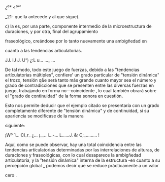 ¿º* <º*'

_21-
que la antecede y al que sigue).

c) la es, por una parte, componente intermedio de la
microestructura de duraciones, y por otra, final del agrupamiento

fraseológico, creándose por lo tanto nuevamente una ambígñedad en

cuanto a las tendencias articulatorias.

 

JJ. IJ J. U“) ¿:L
u… …_ …

 

De tal modo, todo este juego de fuerzas, debido a las
"tendencias artículatorias múltiples", confiere' un grado
particular de "tensión dinámica" el trozo, tensión q&e será tanto
más grande cuanto mayor sea el número y grado de contradicciones
que se presenten entre las diversas fuerzas en juego, trabajando
en forma no—coincidente , lo cual también obrará sobre el "grado
de continuidad" de la forma sonora en cuestión.

Esto nos permite deducir que el ejemplo citado se presentaría
con un grado completamente diferente de "tensión dinámica" y de
continuidad, si su apariencia se modificase de la manera

siguiente:

 

 

 

 

 

 

¡Wº
1…
Cl_r_
¿…
¡__..
l…-…
L……J.
&:
C;_………
!

Aquí, como se puede observar, hay una total coincidencia
entre las tendencias artículatorias determinadas por las
interrelaciones de alturas, de duraciones y fraseológicas, con lo
cual desaparece la ambigñedad articulatoría, y la ”tensión
dinámica" interna de la estructura -en cuanto a su percepción
global _ podemos decir que se reduce prácticamente a un valor

cero .

